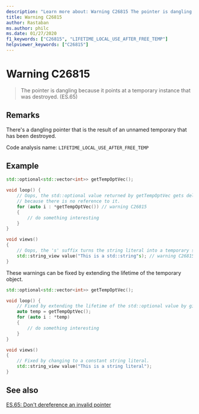 ```yaml
---
description: "Learn more about: Warning C26815 The pointer is dangling because it points at a temporary instance that was destroyed. (ES.65)"
title: Warning C26815
author: Rastaban
ms.author: philc
ms.date: 01/27/2020
f1_keywords: ["C26815", "LIFETIME_LOCAL_USE_AFTER_FREE_TEMP"]
helpviewer_keywords: ["C26815"]
---
```

# Warning C26815

> The pointer is dangling because it points at a temporary instance that was destroyed. (ES.65)

## Remarks

There's a dangling pointer that is the result of an unnamed temporary that has been destroyed.

Code analysis name: `LIFETIME_LOCAL_USE_AFTER_FREE_TEMP`

## Example

```cpp
std::optional<std::vector<int>> getTempOptVec();

void loop() {
    // Oops, the std::optional value returned by getTempOptVec gets deleted
    // because there is no reference to it.
    for (auto i : *getTempOptVec()) // warning C26815
    {
        // do something interesting
    }
}

void views()
{
    // Oops, the 's' suffix turns the string literal into a temporary std::string.
    std::string_view value("This is a std::string"s); // warning C26815
}
```

These warnings can be fixed by extending the lifetime of the temporary object.

```cpp
std::optional<std::vector<int>> getTempOptVec();

void loop() {
    // Fixed by extending the lifetime of the std::optional value by giving it a name.
    auto temp = getTempOptVec();
    for (auto i : *temp)
    {
        // do something interesting
    }
}

void views()
{
    // Fixed by changing to a constant string literal.
    std::string_view value("This is a string literal");
}
```

## See also

[ES.65: Don't dereference an invalid pointer](https://github.com/isocpp/CppCoreGuidelines/blob/master/CppCoreGuidelines.md#Res-deref)
